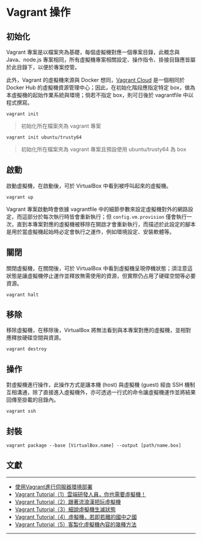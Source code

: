﻿# Vagrant 操作

## 初始化

Vagrant 專案是以檔案夾為基礎，每個虛擬機對應一個專案目錄，此概念與 Java、node.js 專案相同，所有虛擬機專案相關設定、操作指令、掛接目錄應皆屬於此目錄下，以便於專案控管。

此外，Vagrant 的虛擬機來源與 Docker 想同，[Vagrant Cloud](https://app.vagrantup.com/boxes/search) 是一個相同於 Docker Hub 的虛擬機資源管理中心；因此，在初始化階段應指定特定 box，做為本虛擬機的起始作業系統與環境；倘若不指定 box，則可日後於 vagrantfile 中以程式撰寫。

```
vagrant init
```
> 初始化所在檔案夾為 vagrant 專案

```
vagrant init ubuntu/trusty64
```
> 初始化所在檔案夾為 vagrant 專案且預設使用 ubuntu/trusty64 為 box

## 啟動

啟動虛擬機，在啟動後，可於 VirtualBox 中看到被呼叫起來的虛擬機。

```
vagrant up
```

Vagrant 專案啟動時會依據 vagrantfile 中的細節參數來設定虛擬機對外的網路設定，而這部分於每次執行時皆會重新執行；但 ```config.vm.provision``` 僅會執行一次，直到本專案對應的虛擬機被移除在開啟才會重新執行，而描述於此設定的腳本是用於當虛擬機起始時必定會執行之運作，例如環境設定、安裝軟體等。

## 關閉

關閉虛擬機，在關閉後，可於 VirtualBox 中看到虛擬機呈現停機狀態；須注意這狀態是讓虛擬機停止運作並釋放無需使用的資源，但實際仍占用了硬碟空間等必要資源。

```
vagrant halt
```

## 移除

移除虛擬機，在移除後，VirtualBox 將無法看到與本專案對應的虛擬機，並相對應釋放硬碟空間與資源。

```
vagrant destroy
```

## 操作

對虛擬機進行操作，此操作方式是讓本機 (host) 與虛擬機 (guest) 經由 SSH 機制互相溝通，除了直接進入虛擬機外，亦可透過一行式的命令讓虛擬機運作並將結果回傳至掛載的目錄內。

```
vagrant ssh
```

## 封裝

```
vagrant package --base [VirtualBox.name] --output [path/name.box]
```

## 文獻

---

+ [使用Vagrant進行伺服器環境部署](http://www.cc.ntu.edu.tw/chinese/epaper/0040/20170320_4006.html)
+ [Vagrant Tutorial（1）雲端研發人員，你也需要虛擬機！](http://www.codedata.com.tw/social-coding/vagrant-tutorial-1-developer-and-vm/)
+ [Vagrant Tutorial（2）跟著流浪漢把玩虛擬機](http://www.codedata.com.tw/social-coding/vagrant-tutorial-2-playing-vm-with-vagrant/)
+ [Vagrant Tutorial（3）細說虛擬機生滅狀態](http://www.codedata.com.tw/social-coding/vagrant-tutorial-3-vm-lifecycle/)
+ [Vagrant Tutorial（4）虛擬機，若即若離的國中之國](http://www.codedata.com.tw/social-coding/vagrant-tutorial-4-guest-host-communication/)
+ [Vagrant Tutorial（5）客製化虛擬機內容的幾種方法](http://www.codedata.com.tw/social-coding/vagrant-tutorial-5-vm-customization/)

---
